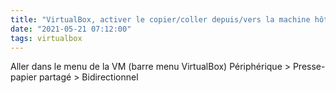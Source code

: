 ```yaml
---
title: "VirtualBox, activer le copier/coller depuis/vers la machine hôte"
date: "2021-05-21 07:12:00"
tags: virtualbox
---
```

Aller dans le menu de la VM (barre menu VirtualBox) Périphérique > Presse-papier partagé > Bidirectionnel
